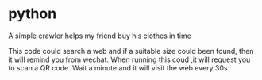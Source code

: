 # python
A simple crawler helps my friend buy his clothes in time

This code could search a web and if a suitable size could been found, then it will remind you from wechat.
When running this coud ,it will request you to scan a QR code. Wait a minute and it will visit the web every 30s.  
